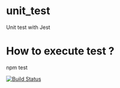 # unit_test
Unit test with Jest

# How to execute test ?
npm test

[![Build Status](https://travis-ci.com/Paxlord/mds_b3_boukhezna_fares_dev_unit.svg?branch=main)](https://travis-ci.com/Paxlord/mds_b3_boukhezna_fares_dev_unit)
